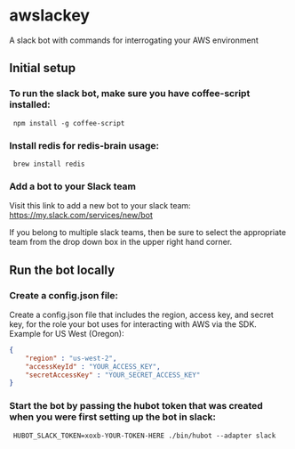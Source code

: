# awslackey
A slack bot with commands for interrogating your AWS environment

## Initial setup

### To run the slack bot, make sure you have coffee-script installed:

```script
 npm install -g coffee-script 
```

### Install redis for redis-brain usage:

```script
 brew install redis
```

### Add a bot to your Slack team
Visit this link to add a new bot to your slack team: https://my.slack.com/services/new/bot

If you belong to multiple slack teams, then be sure to select the appropriate team from the drop down box in the upper right hand corner.

## Run the bot locally

### Create a config.json file:
Create a config.json file that includes the region, access key, and secret key, for the role your bot uses for interacting with AWS via the SDK. Example for US West (Oregon):

```json
{ 
    "region" : "us-west-2", 
    "accessKeyId" : "YOUR_ACCESS_KEY", 
    "secretAccessKey" : "YOUR_SECRET_ACCESS_KEY" 
}
```

### Start the bot by passing the hubot token that was created when you were first setting up the bot in slack:

```script
 HUBOT_SLACK_TOKEN=xoxb-YOUR-TOKEN-HERE ./bin/hubot --adapter slack
```



